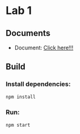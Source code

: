 # Lab 1

## Documents
- Document: [Click here!!!](Lab1_JSX_and_ES6.docx.pdf)

## Build
### Install dependencies:
```bash
npm install
```
### Run:
```bash
npm start
```